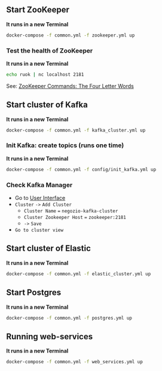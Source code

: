 ## Start ZooKeeper
**It runs in a new Terminal**
```sh
docker-compose -f common.yml -f zookeeper.yml up
```
### Test the health of ZooKeeper
**It runs in a new Terminal**
```sh
echo ruok | nc localhost 2181
```
See: [ZooKeeper Commands: The Four Letter Words](https://zookeeper.apache.org/doc/r3.1.2/zookeeperAdmin.html#sc_zkCommands)


## Start cluster of Kafka
**It runs in a new Terminal**
```sh
docker-compose -f common.yml -f kafka_cluster.yml up
```
### Init Kafka: create topics (runs one time)
**It runs in a new Terminal**
```sh
docker-compose -f common.yml -f config/init_kafka.yml up
```
### Check Kafka Manager
- Go to [User Interface](http://localhost:9000/)
- `Cluster` `->` `Add Cluster`
  - `Cluster Name` `=` `negozio-kafka-cluster`
  - `Cluster Zookeeper Host` `=` `zookeeper:2181`
  - `->` `Save`
- `Go to cluster view`


## Start cluster of Elastic
**It runs in a new Terminal**
```sh
docker-compose -f common.yml -f elastic_cluster.yml up
```


## Start Postgres
**It runs in a new Terminal**
```sh
docker-compose -f common.yml -f postgres.yml up
```


## Running web-services
**It runs in a new Terminal**
```sh
docker-compose -f common.yml -f web_services.yml up
```
